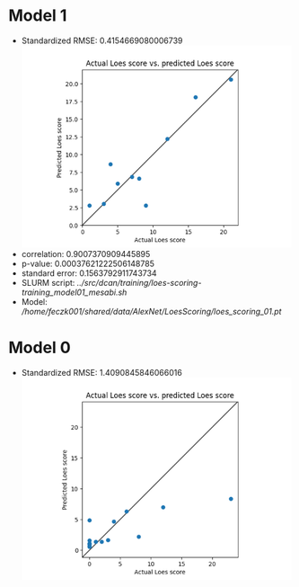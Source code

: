 # Model 1
* Standardized RMSE: 0.4154669080006739
![Model 0](./img/model01.png "Model 0")
* correlation:    0.9007370909445895
* p-value:        0.00037621222506148785
* standard error: 0.1563792911743734
* SLURM script: *../src/dcan/training/loes-scoring-training_model01_mesabi.sh*
* Model: */home/feczk001/shared/data/AlexNet/LoesScoring/loes_scoring_01.pt*

# Model 0
* Standardized RMSE: 1.4090845846066016
![Model 0](./img/model0.png "Model 0")
